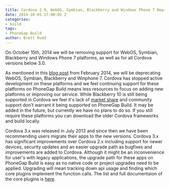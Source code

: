 ```yaml
---
title: Cordova 2.9, WebOS, Symbian, Blackberry and Windows Phone 7 Deprecations
date: 2014-10-01 17:00:02 Z
categories:
- build
tags:
- PhoneGap Build
author: Brett Rudd
---
```


On October 15th, 2014 we will be removing support for WebOS, Symbian, Blackberry
and Windows Phone 7 platforms, as well as for all Cordova versions below 3.0.

As mentioned in this [blog post](http://phonegap.com/blog/2014/02/21/platform-deprecation/)
from February 2014, we will
be deprecating WebOS, Symbian, Blackberry and Winphone 7. Cordova has stopped active development
on these platforms and we feel continuing support for these platforms on
PhoneGap Build means less resources to focus on adding new platforms or
improving our service. While Blackberry 10 is still being supported in Cordova we
feel it's lack of [market share](http://www.idc.com/prodserv/smartphone-os-market-share.jsp) and
community support don't warrant it being supported on PhoneGap
Build. It may be added in the future, but currently we have no plans to do so. If you still require these
platforms you can download the older Cordova frameworks and build locally.

Cordova 3.x was released in July 2013 and since then we have been recommending
users migrate their apps to the new versions. Cordova 3.x has significant improvements
over Cordova 2.x including support for newer devices, security updates and an easier upgrade
path as bugfixes and improvements are added to Cordova. Although it might be an
inconvenience for user's with legacy applications, the upgrade path for these
apps on PhoneGap Build is easy as no native code or project upgrades need to
be applied. Upgrading will mean tracking down api usage and finding which core plugins
implement the function calls. The list and full documentaion of the core plugins is
[here](http://docs.phonegap.com/en/3.5.0/cordova_plugins_pluginapis.md.html#Plugin%20APIs).
